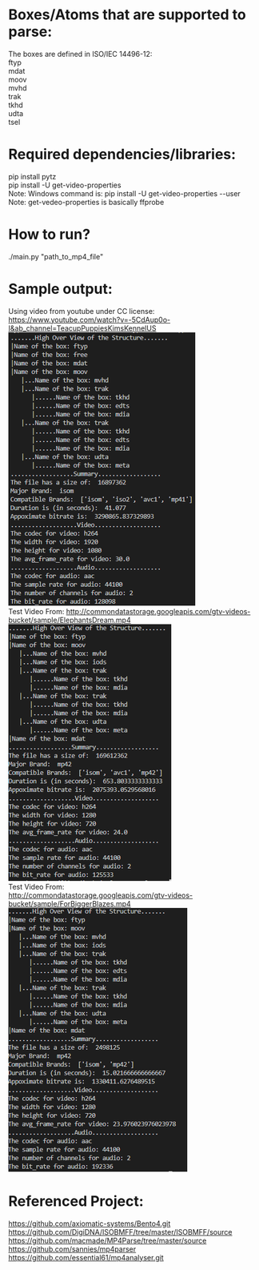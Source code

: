 # Boxes/Atoms that are supported to parse:
The boxes are defined in ISO/IEC 14496-12:  
ftyp  
mdat  
moov  
    mvhd  
    trak  
        tkhd  
        udta  
        tsel  

# Required dependencies/libraries:  
pip install pytz  
pip install -U get-video-properties  
Note: Windows command is: pip install -U get-video-properties --user  
Note: get-vedeo-properties is basically ffprobe

# How to run?  
./main.py "path_to_mp4_file"  

# Sample output:  
Using video from youtube under CC license:  
https://www.youtube.com/watch?v=-5CdAup0o-I&ab_channel=TeacupPuppiesKimsKennelUS     
![Sample Output1](/assets/images/SampleOutput/sample_output1.png)  
Test Video From: 
http://commondatastorage.googleapis.com/gtv-videos-bucket/sample/ElephantsDream.mp4    
![ElephantsDream1](/assets/images/SampleOutput/ElephantsDream.png)  
Test Video From:  
http://commondatastorage.googleapis.com/gtv-videos-bucket/sample/ForBiggerBlazes.mp4  
![ForBiggerBlazes1](/assets/images/SampleOutput/ForBiggerBlazes.png)  
# Referenced Project: 
https://github.com/axiomatic-systems/Bento4.git  
https://github.com/DigiDNA/ISOBMFF/tree/master/ISOBMFF/source  
https://github.com/macmade/MP4Parse/tree/master/source  
https://github.com/sannies/mp4parser  
https://github.com/essential61/mp4analyser.git
